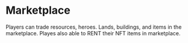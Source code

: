 # Marketplace

Players can trade resources, heroes. Lands, buildings, and items in the marketplace. Playes also able to RENT their NFT items in marketplace.
